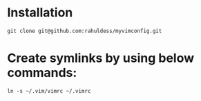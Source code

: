 # Installation
`git clone git@github.com:rahuldess/myvimconfig.git`

# Create symlinks by using below commands:
`ln -s ~/.vim/vimrc ~/.vimrc`
